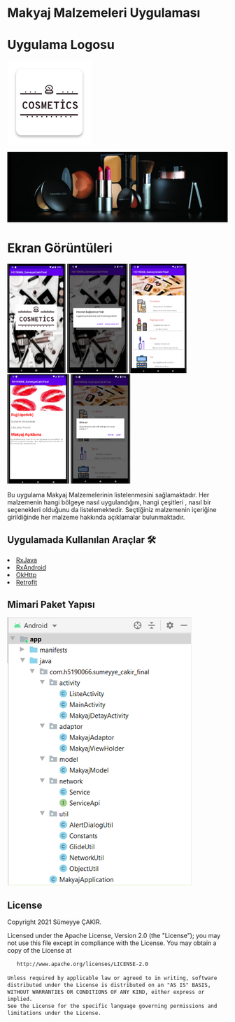 # Makyaj Malzemeleri Uygulaması

# Uygulama Logosu
![appicon](https://github.com/sumeyyecakr/h5190066sumeyyecakir/blob/main/Screens/ic_launcher.png)

<p align="center">
<img src="https://github.com/sumeyyecakr/h5190066sumeyyecakir/blob/main/Screens/kapakresmi.jpg"/>
</p>

<h1 id="EkranGoruntuleri">Ekran Görüntüleri</h1>
<p>
  <img height= "250"  src="https://github.com/sumeyyecakr/h5190066sumeyyecakir/blob/main/Screens/1.PNG" alt="SS1" />
  <img height= "250"  src="https://github.com/sumeyyecakr/h5190066sumeyyecakir/blob/main/Screens/2.PNG" alt="SS2" />
  <img height= "250"  src="https://github.com/sumeyyecakr/h5190066sumeyyecakir/blob/main/Screens/3.PNG" alt="SS3" />
  <img height= "250"  src="https://github.com/sumeyyecakr/h5190066sumeyyecakir/blob/main/Screens/4.PNG" alt="SS4" />
  <img height= "250"  src="https://github.com/sumeyyecakr/h5190066sumeyyecakir/blob/main/Screens/5.PNG" alt="SS5" />

</p>
Bu uygulama Makyaj Malzemelerinin listelenmesini sağlamaktadır. Her malzemenin hangi bölgeye 
nasıl uygulandığını, hangi çeşitleri , nasıl bir seçenekleri olduğunu da listelemektedir. 
Seçtiğiniz malzemenin içeriğine girildiğinde her malzeme hakkında açıklamalar
bulunmaktadır.

## Uygulamada Kullanılan Araçlar 🛠
<li><a href="https://github.com/ReactiveX/RxJava">RxJava</a></li>
<li><a href="https://github.com/ReactiveX/RxAndroid">RxAndroid</a></li>
<li><a href="https://github.com/square/okhttp">OkHttp</a></li>
<li><a href="https://square.github.io/retrofit/">Retrofit</a></li>

## Mimari Paket Yapısı
![Architecture](https://github.com/sumeyyecakr/h5190066sumeyyecakir/blob/main/Screens/mimari.png)

License
--------

Copyright 2021 Sümeyye ÇAKIR.

Licensed under the Apache License, Version 2.0 (the "License");
    you may not use this file except in compliance with the License.
    You may obtain a copy of the License at

       http://www.apache.org/licenses/LICENSE-2.0

    Unless required by applicable law or agreed to in writing, software
    distributed under the License is distributed on an "AS IS" BASIS,
    WITHOUT WARRANTIES OR CONDITIONS OF ANY KIND, either express or implied.
    See the License for the specific language governing permissions and
    limitations under the License.
